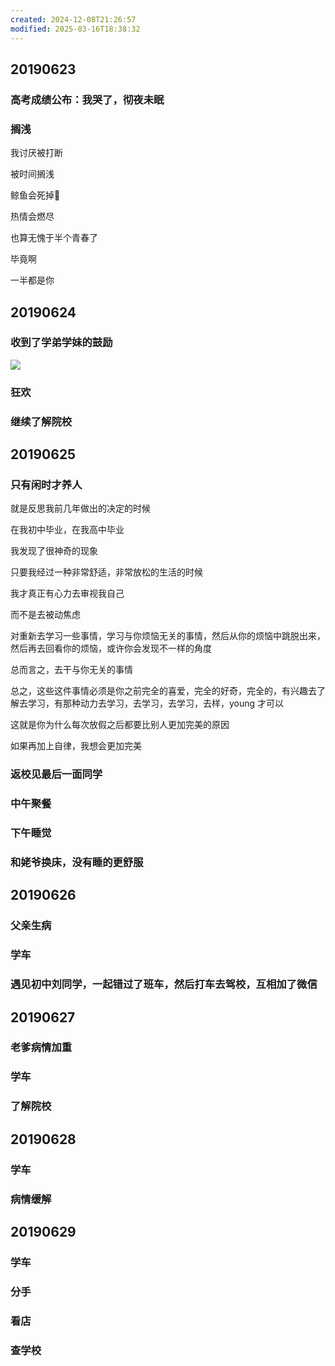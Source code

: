 ```yaml
---
created: 2024-12-08T21:26:57
modified: 2025-03-16T18:38:32
---
```


## 20190623

### 高考成绩公布：我哭了，彻夜未眠

### 搁浅

我讨厌被打断

被时间搁浅

鲸鱼会死掉🐳

热情会燃尽

也算无愧于半个青春了

毕竟啊

一半都是你

## 20190624

### 收到了学弟学妹的鼓励

![](https://raw.githack.com/bGZo/assets/dev/2025/202503161837403.jpg)

### 狂欢

### 继续了解院校

## 20190625
### 只有闲时才养人

就是反思我前几年做出的决定的时候

在我初中毕业，在我高中毕业

我发现了很神奇的现象

只要我经过一种非常舒适，非常放松的生活的时候

我才真正有心力去审视我自己

而不是去被动焦虑

对重新去学习一些事情，学习与你烦恼无关的事情，然后从你的烦恼中跳脱出来，然后再去回看你的烦恼，或许你会发现不一样的角度

总而言之，去干与你无关的事情

总之，这些这件事情必须是你之前完全的喜爱，完全的好奇，完全的，有兴趣去了解去学习，有那种动力去学习，去学习，去学习，去样，young 才可以

这就是你为什么每次放假之后都要比别人更加完美的原因

如果再加上自律，我想会更加完美

### 返校见最后一面同学

### 中午聚餐

### 下午睡觉
### 和姥爷换床，没有睡的更舒服

## 20190626

### 父亲生病
### 学车

### 遇见初中刘同学，一起错过了班车，然后打车去驾校，互相加了微信
## 20190627

### 老爹病情加重
### 学车

### 了解院校
## 20190628
### 学车

### 病情缓解

## 20190629
### 学车

### 分手
### 看店

### 查学校
